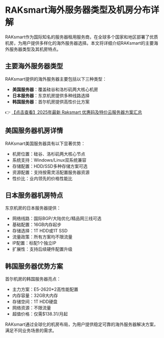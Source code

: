 # RAKsmart海外服务器类型及机房分布详解

RAKsmart作为国际知名的服务器租用服务商，在全球多个国家和地区部署了优质机房，为用户提供多样化的海外服务器选择。本文将详细介绍RAKsmart的主要海外服务器类型及其机房特点。

## 主要海外服务器类型

RAKsmart提供的海外服务器主要包括以下三种类型：

- **美国服务器**：覆盖硅谷和洛杉矶两大核心机房
- **日本服务器**：东京机房提供多种线路选择
- **韩国服务器**：首尔机房提供高性价比方案

👉 [【点击查看】2025年最新 Raksmart 优惠码及特价云服务器方案汇总](https://bit.ly/raksmart)

## 美国服务器机房详情

RAKsmart美国服务器具有以下显著优势：

- 机房位置：硅谷、洛杉矶两大核心节点
- 系统支持：Windows/Linux双系统兼容
- 存储配置：HDD/SSD多种存储方案可选
- 资源配置：支持按需灵活配置服务器资源
- 性价比：业内领先的价格性能比

## 日本服务器机房特点

东京机房的日本服务器提供：

- 网络线路：国际BGP/大陆优化/精品网三线可选
- 基础配置：16GB内存起步
- 存储选择：1T HDD或1T SSD
- 流量政策：所有方案均不限流量
- IP配置：标配1个独立IP
- 扩展性：支持后续硬件配置升级

## 韩国服务器优势方案

首尔机房的韩国服务器亮点：

- 主力方案：E5-2620*2高性能配置
- 内存容量：32GB大内存
- 存储空间：1T HDD硬盘
- 网络资源：不限流量
- 超值价格：仅需$138.31/月起

RAKsmart通过全球化的机房布局，为用户提供稳定可靠的海外服务器解决方案，满足不同业务场景的需求。